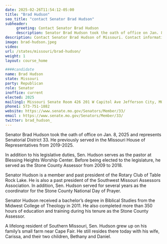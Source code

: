 ```yaml
---
date: 2025-02-26T11:54:12-05:00
title: "Brad Hudson"
seo_title: "contact Senator Brad Hudson"
subheader:
     greeting: Contact Senator Brad Hudson
     description: Senator Brad Hudson took the oath of office on Jan. 8, 2025 and represents Senatorial District 33. He previously served in the Missouri House of Representatives from 2019-2025.
description: Contact Senator Brad Hudson of Missouri. Contact information for Brad Hudson includes email address, phone number, and mailing address.
image: brad-hudson.jpeg
video:
url: /states/missouri/brad-hudson/
weight: 1
layout: course_home

####candidate
name: Brad Hudson
state: Missouri
party: Republican
role: Senator
inoffice: current
elected: 2025
mailing1: Missouri Senate Room 426 201 W Capitol Ave Jefferson City, MO 65101
phone1: 573-751-1882
website: https://www.senate.mo.gov/Senators/Member/33/
email : https://www.senate.mo.gov/Senators/Member/33/
twitter: brad_hudson_
---
```

Senator Brad Hudson took the oath of office on Jan. 8, 2025 and represents Senatorial District 33. He previously served in the Missouri House of Representatives from 2019-2025.
 
In addition to his legislative duties, Sen. Hudson serves as the pastor at Blessing Heights Worship Center. Before being elected to the legislature, he served as the Stone County Assessor from 2009 to 2018.
 
Senator Hudson is a member and past president of the Rotary Club of Table Rock Lake. He is also a past president of the Southwest Missouri Assessors Association. In addition, Sen. Hudson served for several years as the coordinator for the Stone County National Day of Prayer.
 
Senator Hudson received a bachelor’s degree in Biblical Studies from the Midwest College of Theology in 2011. He also completed more than 350 hours of education and training during his tenure as the Stone County Assessor.
 
A lifelong resident of Southern Missouri, Sen. Hudson grew up on his family’s small farm near Cape Fair. He still resides there today with his wife, Carissa, and their two children, Bethany and Daniel.
